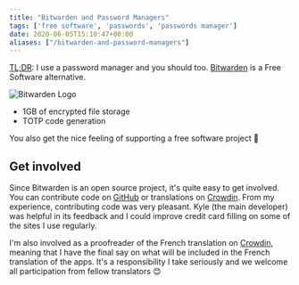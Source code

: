 ```yaml
---
title: "Bitwarden and Password Managers"
tags: ['free software', 'passwords', 'passwords manager']
date: 2020-06-05T15:10:47+00:00
aliases: ["/bitwarden-and-password-managers"]
---
```

[TL;DR](https://en.wiktionary.org/wiki/tl;dr): I use a password manager and you should too. [Bitwarden](http://bitwarden.com/) is a Free Software alternative.

![Bitwarden Logo](3.svg)
* 1GB of encrypted file storage
* TOTP code generation

You also get the nice feeling of supporting a free software project 🎉

## Get involved
Since Bitwarden is an open source project, it's quite easy to get involved. You can contribute code on [GitHub](https://github.com/bitwarden) or translations on [Crowdin](https://crowdin.com/profile/kspearrin). From my experience, contributing code was very pleasant. Kyle (the main developer) was helpful in its feedback and I could improve credit card filling on some of the sites I use regularly.

I'm also involved as a proofreader of the French translation on [Crowdin](https://crowdin.com/profile/kspearrin), meaning that I have the final say on what will be included in the French translation of the apps. It's a responsibility I take seriously and we welcome all participation from fellow translators 😊
